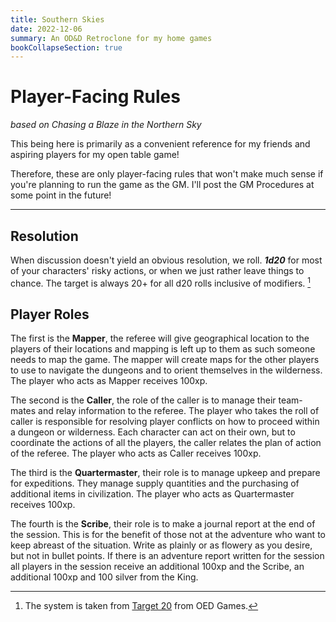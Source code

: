 ```yaml
---
title: Southern Skies
date: 2022-12-06
summary: An OD&D Retroclone for my home games
bookCollapseSection: true
---
```


# Player-Facing Rules

*based on Chasing a Blaze in the Northern Sky*

This being here is primarily as a convenient reference for my friends and aspiring players for my open table game!

Therefore, these are only player-facing rules that won't make much sense if you're planning to run the game as the GM. I'll post the GM Procedures at some point in the future!

---

## Resolution

When discussion doesn't yield an obvious resolution, we roll. ***1d20*** for most of your characters' risky actions, or when we just rather leave things to chance. The target is always 20+ for all d20 rolls inclusive of modifiers. [^1]

## Player Roles

The first is the **Mapper**, the referee will give geographical location to the players of their locations and mapping is left up to them as such someone needs to map the game. The mapper will create maps for the other players to use to navigate the dungeons and to orient themselves in the wilderness. The player who acts as Mapper receives 100xp.

The second is the **Caller**, the role of the caller is to manage their team-mates and relay information to the referee. The player who takes the roll of caller is responsible for resolving player conflicts on how to proceed within a dungeon or wilderness. Each character can act on their own, but to coordinate the actions of all the players, the caller relates the plan of action of the referee. The player who acts as Caller receives 100xp.

The third is the **Quartermaster**, their role is to manage upkeep and prepare for expeditions. They manage supply quantities and the purchasing of additional items in civilization. The player who acts as Quartermaster receives 100xp.

The fourth is the **Scribe**, their role is to make a journal report at the end of the session. This is for the benefit of those not at the adventure who want to keep abreast of the situation. Write as plainly or as flowery as you desire, but not in bullet points. If there is an adventure report written for the session all players in the session receive an additional 100xp and the Scribe, an additional 100xp and 100 silver from the King.

[^1]: The system is taken from [Target 20](http://www.oedgames.com/target20/) from OED Games.
